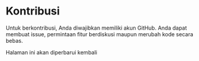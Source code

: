 # Kontribusi

Untuk berkontribusi, Anda diwajibkan memiliki akun GitHub.
Anda dapat membuat issue, permintaan fitur berdiskusi maupun merubah kode secara bebas.

Halaman ini akan diperbarui kembali
